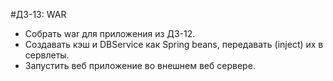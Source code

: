 #ДЗ-13: WAR

* Собрать war для приложения из ДЗ-12. 
* Создавать кэш и DBService как Spring beans, передавать (inject) их в сервлеты. 
* Запустить веб приложение во внешнем веб сервере.